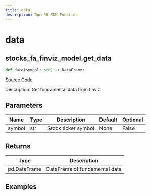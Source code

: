 ```yaml
---
title: data
description: OpenBB SDK Function
---
```

# data

## stocks_fa_finviz_model.get_data

```python
def data(symbol: str) -> DataFrame:
```
[Source Code](https://github.com/OpenBB-finance/OpenBBTerminal/tree/main/openbb_terminal/stocks/fundamental_analysis/finviz_model.py#L14)

Description: Get fundamental data from finviz

## Parameters

| Name | Type | Description | Default | Optional |
| ---- | ---- | ----------- | ------- | -------- |
| symbol | str | Stock ticker symbol | None | False |

## Returns

| Type | Description |
| ---- | ----------- |
| pd.DataFrame | DataFrame of fundamental data |

## Examples

